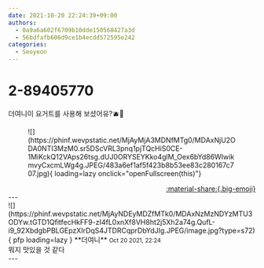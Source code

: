 ```yaml
---
date: 2021-10-20 22:24:39+09:00
authors:
  - 0a9a6a602f6709b10dde150568427a3d
  - 56bdfafb606d9ce1b4ecdd572595e242
categories:
  - Seoyeon
---
```


# 2-89405770

<div class="post-container" markdown="1">
<div class="content-container md-sidebar__scrollwrap" markdown="1">

더여니이 요거트를 사용해 보셨어유?🫐🍓
<figure markdown="1">
![](https://phinf.wevpstatic.net/MjAyMjA3MDNfMTg0/MDAxNjU2ODA0NTI3MzM0.sr5DScVRL3pnq1pjTQcHiS0CE-1MiKckQ12VAps26tsg.dUJ0ORYSEYKko4glM_Oex6bYd86WIwikmvyCxcmLWg4g.JPEG/483a6ef1af5f423b8b53ee83c280167c707.jpg){ loading=lazy onclick="openFullscreen(this)"}
</figure>


</div>
</div>

<div style="text-align: right;" markdown="1">
<a href="https://weverse.io/fromis9/fanpost/2-89405770" style="text-align: right;">:material-share:{.big-emoji}</a>
</div>
---

<div class="comments-container md-sidebar__scrollwrap" markdown="1">
<div class="comment" markdown="1">
<div class='id-container' markdown="1">
![](https://phinf.wevpstatic.net/MjAyNDEyMDZfMTk0/MDAxNzMzNDYzMTU3ODYw.tGTD1QfitfecHkFF9-zI4fL0xnXf8VH8ht2j5Xh2a74g.QufL-i9_92XbdgbPBLGEpzXIrDqS4JTDRCqprDbYdJIg.JPEG/image.jpg?type=s72){ pfp loading=lazy }
**<span class="artist">더여니</span>** <small>Oct 20 2021, 22:24</small><br>
</div>
<div class='comment-body' markdown="1">
뭐지 맛있을 것 같다
</div>
</div>
</div>
---
